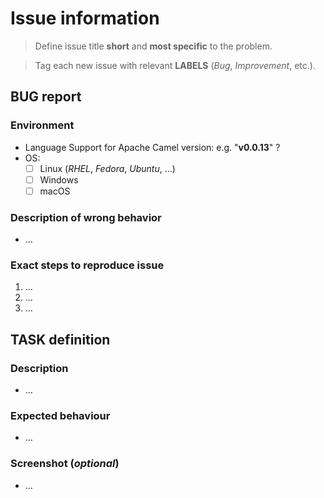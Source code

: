 # Issue information

> Define issue title **short** and **most specific** to the problem.

> Tag each new issue with relevant **LABELS** (*Bug*, *Improvement*, etc.).

## **BUG** report

### Environment

- Language Support for Apache Camel version: e.g. "**v0.0.13**" ?
- OS:
    - [ ] Linux (*RHEL*, *Fedora*, *Ubuntu*, ...)
    - [ ] Windows
    - [ ] macOS

### Description of wrong behavior

- ...

### Exact steps to reproduce issue

1. ...
2. ...
3. ...

## **TASK** definition

### Description

- ...

### Expected behaviour

- ...

### Screenshot (*optional*)

- ...
